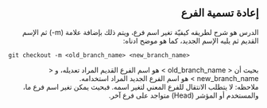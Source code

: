 ## <div dir=rtl>  إعادة تسمية الفرع </div>

<div dir=rtl>

الدرس هو شرح لطريقه كيفيّة تغير اسم فرع، ويتم ذلك بإضافة علامة (m-)  ثم الإسم القديم ثم يليه الإسم الجديد، كما هو موضح ادناه:<br/>
</div>

`git checkout -m <old_branch_name> <new_branch_name>`

<div dir=rtl>
بحيث أن < old_branch_name > هو اسم الفرع القديم المراد تعديله، و < new_branch_name > هو اسم الفرع الجديد المراد استخدامه. <br/> ملاحظه: لا يتطلب الانتقال للفرع المعني لتغير اسمه. فبحيث يمكن تغير اسم فرع ما، والمستخدم أو المؤشر (Head) متواجد على فرع آخر.
</div>
